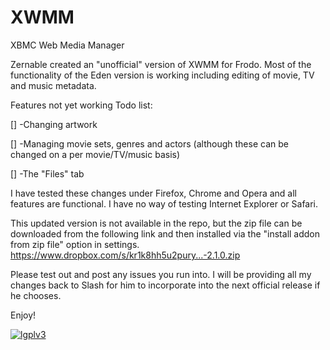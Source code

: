XWMM
====

XBMC Web Media Manager

Zernable created an "unofficial" version of XWMM for Frodo. Most of the functionality of the Eden version is working including editing of movie, TV and music metadata.

Features not yet working Todo list:

[] -Changing artwork

[] -Managing movie sets, genres and actors (although these can be changed on a per movie/TV/music basis)

[] -The "Files" tab


I have tested these changes under Firefox, Chrome and Opera and all features are functional. I have no way of testing Internet Explorer or Safari.

This updated version is not available in the repo, but the zip file can be downloaded from the following link and then installed via the "install addon from zip file" option in settings.
https://www.dropbox.com/s/kr1k8hh5u2pury...-2.1.0.zip

Please test out and post any issues you run into. I will be providing all my changes back to Slash for him to incorporate into the next official release if he chooses.

Enjoy! 

[![lgplv3](https://f.cloud.github.com/assets/3521959/153710/2745bbea-7601-11e2-8b61-c8ff3ef97d32.png)](http://www.gnu.org/licenses/lgpl.txt)
